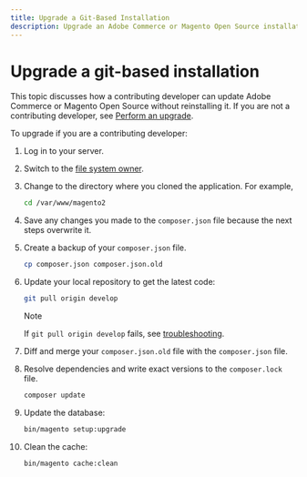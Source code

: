 ```yaml
---
title: Upgrade a Git-Based Installation
description: Upgrade an Adobe Commerce or Magento Open Source installation that you cloned from a git repository.
---
```


# Upgrade a git-based installation

This topic discusses how a contributing developer can update Adobe Commerce or Magento Open Source without reinstalling it. If you are not a contributing developer, see [Perform an upgrade](../implementation/perform-upgrade.md).

To upgrade if you are a contributing developer:

1. Log in to your server.

1. Switch to the [file system owner](https://devdocs.magento.com/guides/v2.4/install-gde/prereq/file-sys-perms-over.html).

1. Change to the directory where you cloned the application. For example,

   ```bash
   cd /var/www/magento2
   ```

1. Save any changes you made to the `composer.json` file because the next steps  overwrite it.

1. Create a backup of your `composer.json` file.

   ```bash
   cp composer.json composer.json.old
   ```

1. Update your local repository to get the latest code:

   ```bash
   git pull origin develop
   ```

   >[!NOTE]
   >
   >If `git pull origin develop` fails, see [troubleshooting](https://support.magento.com/hc/en-us/articles/360034229872).

1. Diff and merge your `composer.json.old` file with the `composer.json` file.

1. Resolve dependencies and write exact versions to the `composer.lock` file. 

   ```bash
   composer update
   ```

1. Update the database:

   ```bash
   bin/magento setup:upgrade
   ```

1. Clean the cache:

   ```bash
   bin/magento cache:clean
   ```
